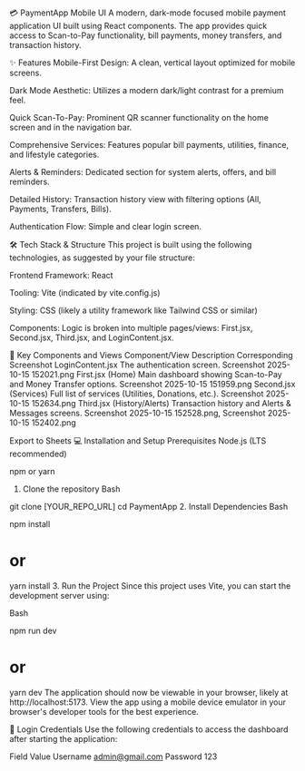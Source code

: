 💳 PaymentApp Mobile UI
A modern, dark-mode focused mobile payment application UI built using React components. The app provides quick access to Scan-to-Pay functionality, bill payments, money transfers, and transaction history.

✨ Features
Mobile-First Design: A clean, vertical layout optimized for mobile screens.

Dark Mode Aesthetic: Utilizes a modern dark/light contrast for a premium feel.

Quick Scan-To-Pay: Prominent QR scanner functionality on the home screen and in the navigation bar.

Comprehensive Services: Features popular bill payments, utilities, finance, and lifestyle categories.

Alerts & Reminders: Dedicated section for system alerts, offers, and bill reminders.

Detailed History: Transaction history view with filtering options (All, Payments, Transfers, Bills).

Authentication Flow: Simple and clear login screen.

🛠️ Tech Stack & Structure
This project is built using the following technologies, as suggested by your file structure:

Frontend Framework: React

Tooling: Vite (indicated by vite.config.js)

Styling: CSS (likely a utility framework like Tailwind CSS or similar)

Components: Logic is broken into multiple pages/views: First.jsx, Second.jsx, Third.jsx, and LoginContent.jsx.

📂 Key Components and Views
Component/View	Description	Corresponding Screenshot
LoginContent.jsx	The authentication screen.	Screenshot 2025-10-15 152021.png
First.jsx (Home)	Main dashboard showing Scan-to-Pay and Money Transfer options.	Screenshot 2025-10-15 151959.png
Second.jsx (Services)	Full list of services (Utilities, Donations, etc.).	Screenshot 2025-10-15 152634.png
Third.jsx (History/Alerts)	Transaction history and Alerts & Messages screens.	Screenshot 2025-10-15 152528.png, Screenshot 2025-10-15 152402.png

Export to Sheets
💻 Installation and Setup
Prerequisites
Node.js (LTS recommended)

npm or yarn

1. Clone the repository
Bash

git clone [YOUR_REPO_URL]
cd PaymentApp
2. Install Dependencies
Bash

npm install
# or
yarn install
3. Run the Project
Since this project uses Vite, you can start the development server using:

Bash

npm run dev
# or
yarn dev
The application should now be viewable in your browser, likely at http://localhost:5173. View the app using a mobile device emulator in your browser's developer tools for the best experience.

🔑 Login Credentials
Use the following credentials to access the dashboard after starting the application:

Field	Value
Username	admin@gmail.com
Password	123
